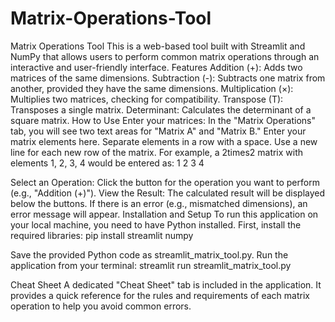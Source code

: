 # Matrix-Operations-Tool
Matrix Operations Tool
This is a web-based tool built with Streamlit and NumPy that allows users to perform common matrix operations through an interactive and user-friendly interface.
Features
Addition (+): Adds two matrices of the same dimensions.
Subtraction (-): Subtracts one matrix from another, provided they have the same dimensions.
Multiplication (×): Multiplies two matrices, checking for compatibility.
Transpose (T): Transposes a single matrix.
Determinant: Calculates the determinant of a square matrix.
How to Use
Enter your matrices: In the "Matrix Operations" tab, you will see two text areas for "Matrix A" and "Matrix B." Enter your matrix elements here.
Separate elements in a row with a space.
Use a new line for each new row of the matrix.
For example, a 2times2 matrix with elements 1, 2, 3, 4 would be entered as:
1 2
3 4


Select an Operation: Click the button for the operation you want to perform (e.g., "Addition (+)").
View the Result: The calculated result will be displayed below the buttons. If there is an error (e.g., mismatched dimensions), an error message will appear.
Installation and Setup
To run this application on your local machine, you need to have Python installed.
First, install the required libraries:
pip install streamlit numpy


Save the provided Python code as streamlit_matrix_tool.py.
Run the application from your terminal:
streamlit run streamlit_matrix_tool.py


Cheat Sheet
A dedicated "Cheat Sheet" tab is included in the application. It provides a quick reference for the rules and requirements of each matrix operation to help you avoid common errors.
